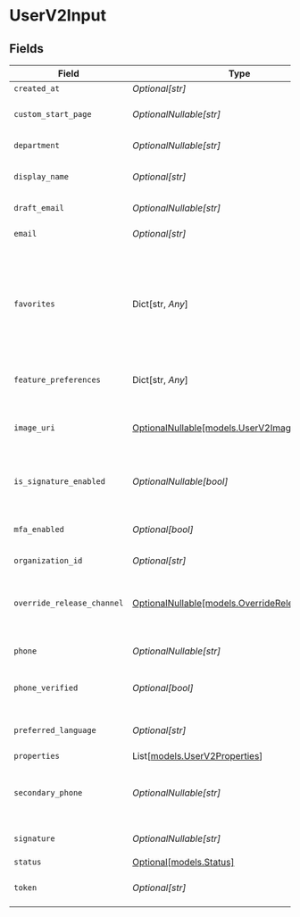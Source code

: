 # UserV2Input


## Fields

| Field                                                                                                                                                                                   | Type                                                                                                                                                                                    | Required                                                                                                                                                                                | Description                                                                                                                                                                             | Example                                                                                                                                                                                 |
| --------------------------------------------------------------------------------------------------------------------------------------------------------------------------------------- | --------------------------------------------------------------------------------------------------------------------------------------------------------------------------------------- | --------------------------------------------------------------------------------------------------------------------------------------------------------------------------------------- | --------------------------------------------------------------------------------------------------------------------------------------------------------------------------------------- | --------------------------------------------------------------------------------------------------------------------------------------------------------------------------------------- |
| `created_at`                                                                                                                                                                            | *Optional[str]*                                                                                                                                                                         | :heavy_minus_sign:                                                                                                                                                                      | N/A                                                                                                                                                                                     | 2022-02-08T04:44:32.246Z                                                                                                                                                                |
| `custom_start_page`                                                                                                                                                                     | *OptionalNullable[str]*                                                                                                                                                                 | :heavy_minus_sign:                                                                                                                                                                      | User's start page after login                                                                                                                                                           |                                                                                                                                                                                         |
| `department`                                                                                                                                                                            | *OptionalNullable[str]*                                                                                                                                                                 | :heavy_minus_sign:                                                                                                                                                                      | User's department                                                                                                                                                                       | Sales                                                                                                                                                                                   |
| `display_name`                                                                                                                                                                          | *Optional[str]*                                                                                                                                                                         | :heavy_minus_sign:                                                                                                                                                                      | User's display name (default: email address)                                                                                                                                            | Example User                                                                                                                                                                            |
| `draft_email`                                                                                                                                                                           | *OptionalNullable[str]*                                                                                                                                                                 | :heavy_minus_sign:                                                                                                                                                                      | User's pending email address                                                                                                                                                            |                                                                                                                                                                                         |
| `email`                                                                                                                                                                                 | *Optional[str]*                                                                                                                                                                         | :heavy_minus_sign:                                                                                                                                                                      | User's email address                                                                                                                                                                    |                                                                                                                                                                                         |
| `favorites`                                                                                                                                                                             | Dict[str, *Any*]                                                                                                                                                                        | :heavy_minus_sign:                                                                                                                                                                      | N/A                                                                                                                                                                                     | {<br/>"entity_views": {<br/>"opportunity": "891a5409850abf8b92bd2cb7bdd2844d32ce6bec",<br/>"order": "628aee91-7c2f-4047-ab0d-433582a19c49"<br/>},<br/>"dashboard": "751ff121-9ac2-4511-a2e6-851f11287380"<br/>} |
| `feature_preferences`                                                                                                                                                                   | Dict[str, *Any*]                                                                                                                                                                        | :heavy_minus_sign:                                                                                                                                                                      | User's feature preferences                                                                                                                                                              | {<br/>"feature_name": true<br/>}                                                                                                                                                        |
| `image_uri`                                                                                                                                                                             | [OptionalNullable[models.UserV2ImageURI]](../models/userv2imageuri.md)                                                                                                                  | :heavy_minus_sign:                                                                                                                                                                      | User's custom profile image                                                                                                                                                             | {<br/>"original": "https://account-profile-images.epilot.cloud/1/avatar.png",<br/>"thumbnail_32": "https://account-profile-images.epilot.cloud/1/avatar_32x32.png"<br/>}                |
| `is_signature_enabled`                                                                                                                                                                  | *OptionalNullable[bool]*                                                                                                                                                                | :heavy_minus_sign:                                                                                                                                                                      | Whether the user's signature is enabled                                                                                                                                                 | true                                                                                                                                                                                    |
| `mfa_enabled`                                                                                                                                                                           | *Optional[bool]*                                                                                                                                                                        | :heavy_minus_sign:                                                                                                                                                                      | User's multi-factor authentication status                                                                                                                                               | false                                                                                                                                                                                   |
| `organization_id`                                                                                                                                                                       | *Optional[str]*                                                                                                                                                                         | :heavy_minus_sign:                                                                                                                                                                      | N/A                                                                                                                                                                                     |                                                                                                                                                                                         |
| `override_release_channel`                                                                                                                                                              | [OptionalNullable[models.OverrideReleaseChannel]](../models/overridereleasechannel.md)                                                                                                  | :heavy_minus_sign:                                                                                                                                                                      | This field is used to override the release channel for the user.                                                                                                                        |                                                                                                                                                                                         |
| `phone`                                                                                                                                                                                 | *OptionalNullable[str]*                                                                                                                                                                 | :heavy_minus_sign:                                                                                                                                                                      | User's phone number                                                                                                                                                                     | 1234567890                                                                                                                                                                              |
| `phone_verified`                                                                                                                                                                        | *Optional[bool]*                                                                                                                                                                        | :heavy_minus_sign:                                                                                                                                                                      | User's phone number verification status                                                                                                                                                 | true                                                                                                                                                                                    |
| `preferred_language`                                                                                                                                                                    | *Optional[str]*                                                                                                                                                                         | :heavy_minus_sign:                                                                                                                                                                      | User's preferred language                                                                                                                                                               | de                                                                                                                                                                                      |
| `properties`                                                                                                                                                                            | List[[models.UserV2Properties](../models/userv2properties.md)]                                                                                                                          | :heavy_minus_sign:                                                                                                                                                                      | N/A                                                                                                                                                                                     |                                                                                                                                                                                         |
| `secondary_phone`                                                                                                                                                                       | *OptionalNullable[str]*                                                                                                                                                                 | :heavy_minus_sign:                                                                                                                                                                      | User's secondary phone number, preferred for communication                                                                                                                              | 1234567890                                                                                                                                                                              |
| `signature`                                                                                                                                                                             | *OptionalNullable[str]*                                                                                                                                                                 | :heavy_minus_sign:                                                                                                                                                                      | User's email signature                                                                                                                                                                  | <p>Thanks</p>                                                                                                                                                                           |
| `status`                                                                                                                                                                                | [Optional[models.Status]](../models/status.md)                                                                                                                                          | :heavy_minus_sign:                                                                                                                                                                      | N/A                                                                                                                                                                                     |                                                                                                                                                                                         |
| `token`                                                                                                                                                                                 | *Optional[str]*                                                                                                                                                                         | :heavy_minus_sign:                                                                                                                                                                      | Token used to invite a user to epilot                                                                                                                                                   |                                                                                                                                                                                         |